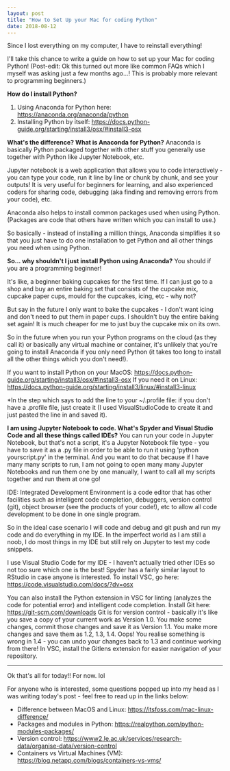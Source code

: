```yaml
---
layout: post
title: "How to Set Up your Mac for coding Python"
date: 2018-08-12
---
```


Since I lost everything on my computer, I have to reinstall everything!

I'll take this chance to write a guide on how to set up your Mac for coding Python!
(Post-edit: Ok this turned out more like common FAQs which I myself was asking just a few months ago...!
This is probably more relevant to programming beginners.)

__How do I install Python?__
1) Using Anaconda for Python here: https://anaconda.org/anaconda/python
2) Installing Python by itself: https://docs.python-guide.org/starting/install3/osx/#install3-osx

__What's the difference? What is Anaconda for Python?__
Anaconda is basically Python packaged together with other stuff you generally use together with Python like Jupyter Notebook, etc.

Jupyter notebook is a web application that allows you to code interactively - you can type your code, run it line by line or chunk by chunk, 
and see your outputs! It is very useful for beginners for learning, and also experienced coders for sharing code, debugging (aka finding and removing errors 
from your code), etc.

Anaconda also helps to install common packages used when using Python. (Packages are code that others have written which you can install to use.) 

So basically - instead of installing a million things, Anaconda simplifies it so that you just have to do one installation
to get Python and all other things you need when using Python.

__So... why shouldn't I just install Python using Anaconda?__
You should if you are a programming beginner!

It's like, a beginner baking cupcakes for the first time. If I can just go to a shop and buy an entire baking set that consists of
the cupcake mix, cupcake paper cups, mould for the cupcakes, icing, etc - why not? 

But say in the future I only want to bake the cupcakes - I don't want icing and don't need to put them in paper cups.
I shouldn't buy the entire baking set again! It is much cheaper for me to just buy the cupcake mix on its own.

So in the future when you run your Python programs on the cloud (as they call it) or basically any virtual machine or container, 
it's unlikely that you're going to install Anaconda if you only need Python (it takes too long to install all the other things
which you don't need!). 

If you want to install Python on your MacOS: https://docs.python-guide.org/starting/install3/osx/#install3-osx
If you need it on Linux: https://docs.python-guide.org/starting/install3/linux/#install3-linux

*In the step which says to add the line to your ~/.profile file: if you don't have a .profile file, just create it (I used VisualStudioCode to create it and just pasted the line in and saved it).

__I am using Jupyter Notebook to code. What's Spyder and Visual Studio Code and all these things called IDEs?__
You can run your code in Jupyter Notebook, but that's not a script, it's a Jupyter Notebook file type - you have to save it as a .py file 
in order to be able to run it using 'python yourscript.py' in the terminal. And you want to do that because if I have many many scripts to run,
I am not going to open many many Jupyter Notebooks and run them one by one manually, I want to call all my scripts together and run them at one go!

IDE: Integrated Development Environment is a code editor that has other facilities such as intelligent code completion, 
debuggers, version control (git), object browser (see the products of your code!), etc to allow all code development to be done in one single program.

So in the ideal case scenario I will code and debug and git push and run my code and do everything in my IDE.
In the imperfect world as I am still a noob, I do most things in my IDE but still rely on Jupyter to test my code snippets.

I use Visual Studio Code for my IDE - I haven't actually tried other IDEs so not too sure which one is the best!
Spyder has a fairly similar layout to RStudio in case anyone is interested. To install VSC, go here: https://code.visualstudio.com/docs/?dv=osx

You can also install the Python extension in VSC for linting (analyzes the code for potential error) and intelligent code completion.
Install Git here: https://git-scm.com/downloads
Git is for version control - basically it's like you save a copy of your current work as Version 1.0. You make some changes, commit those changes and save it as
Version 1.1. You make more changes and save them as 1.2, 1.3, 1.4. Oops! You realise something is wrong in 1.4 - you can undo your changes back to 1.3 and continue working from there!
In VSC, install the Gitlens extension for easier navigation of your repository.


---

Ok that's all for today!!
For now. lol

For anyone who is interested, some questions popped up into my head as I was writing today's post - feel free to read up in the links below:
- Difference between MacOS and Linux: https://itsfoss.com/mac-linux-difference/
- Packages and modules in Python: https://realpython.com/python-modules-packages/
- Version control: https://www2.le.ac.uk/services/research-data/organise-data/version-control
- Containers vs Virtual Machines (VM): https://blog.netapp.com/blogs/containers-vs-vms/
